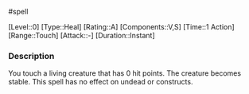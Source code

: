 #spell

[Level::0]
[Type::Heal]
[Rating::A]
[Components::V,S]
[Time::1 Action]
[Range::Touch]
[Attack::\-]
[Duration::Instant]
### Description

You touch a living creature that has 0 hit points. The creature becomes stable. This spell has no effect on undead or constructs.